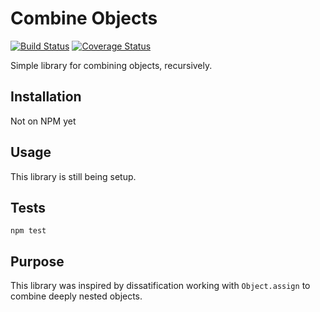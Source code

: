 Combine Objects
=========

[![Build Status](https://travis-ci.org/doublemix/aggregate.js.svg?branch=master)](https://travis-ci.org/doublemix/combine-objects) [![Coverage Status](https://coveralls.io/repos/github/doublemix/aggregate.js/badge.svg?branch=master)](https://coveralls.io/github/doublemix/combine-objects?branch=master)

Simple library for combining objects, recursively.

## Installation

Not on NPM yet

## Usage

This library is still being setup.

## Tests

  `npm test`

## Purpose

This library was inspired by dissatification working with `Object.assign` to combine deeply nested objects.